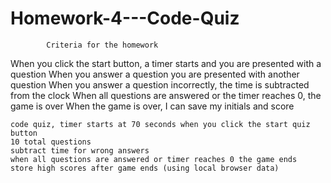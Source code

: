 # Homework-4---Code-Quiz

<!-- Instructions -->

            Criteria for the homework

When you click the start button, a timer starts and you are presented with a question
When you answer a question you are presented with another question
When you answer a question incorrectly, the time is subtracted from the clock
When all questions are answered or the timer reaches 0, the game is over
When the game is over, I can save my initials and score

<!-- Outline -->
```
code quiz, timer starts at 70 seconds when you click the start quiz button 
10 total questions
subtract time for wrong answers
when all questions are answered or timer reaches 0 the game ends
store high scores after game ends (using local browser data)

```
